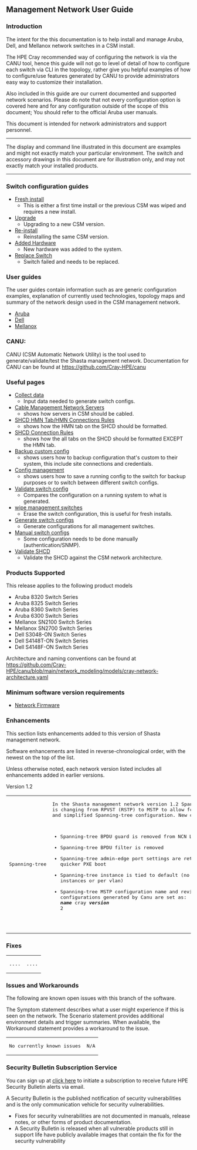 ## Management Network User Guide

### Introduction

The intent for the this documentation is to help install and manage Aruba, Dell, and Mellanox network switches in a CSM install.

The HPE Cray recommended way of configuring the network is via the CANU tool, hence this guide will not go to level of detail of how to configure each switch via CLI in the topology, rather give you helpful examples of how to configure/use features generated by CANU to provide administrators easy way to customize their installation.

Also included in this guide are our current documented and supported network scenarios.
Please do note that not every configuration option is covered here and for any configuration outside of the scope of this document; You should refer to the official Aruba user manuals.

This document is intended for network administrators and support personnel.
__________________________________
The display and command line illustrated in this document are examples and might not exactly match your particular environment. The switch and accessory drawings in this document are for illustration only, and may not exactly match your installed products.
__________________________________

### Switch configuration guides

- [Fresh install](./network_management_install_guide/fresh_install.md)
   - This is either a first time install or the previous CSM was wiped and requires a new install.
- [Upgrade](./network_management_install_guide/upgrade.md)
   - Upgrading to a new CSM version.
- [Re-install](./network_management_install_guide/reinstall.md)
   - Reinstalling the same CSM version.
- [Added Hardware](./network_management_install_guide/added_hardware.md)
   - New hardware was added to the system.
- [Replace Switch](./network_management_install_guide/replace_switch.md)
   - Switch failed and needs to be replaced.

### User guides
The user guides contain information such as are generic configuration examples, explanation of currently used technologies, topology maps and summary of the network design used in the CSM management network.

- [Aruba](./network_management_install_guide/aruba/index_aruba.md)
- [Dell](./network_management_install_guide/dell/index_aruba.md)
- [Mellanox](./network_management_install_guide/mellanox/index_aruba.md)


### CANU:
CANU (CSM Automatic Network Utility) is the tool used to generate/validate/test the Shasta management network.
Documentation for CANU can be found at https://github.com/Cray-HPE/canu

### Useful pages
- [Collect data](./network_management_install_guide/collect_data.md)
   - Input data needed to generate switch configs.
- [Cable Management Network Servers](../../install/cable_management_network_servers.md)
   - shows how servers in CSM should be cabled.
- [SHCD HMN Tab/HMN Connections Rules](../../install/shcd_hmn_connections_rules.md)
   - shows how the HMN tab on the SHCD should be formatted.
- [SHCD Connection Rules](./network_management_install_guide/shcd_connection_rules.md)
   - shows how the all tabs on the SHCD should be formatted EXCEPT the HMN tab.
- [Backup custom config](./network_management_install_guide/backup_custom_config.md)
   - shows users how to backup configuration that's custom to their system, this include site connections and credentials.
- [Config management](./network_management_install_guide/config_management.md)
   - shows users how to save a running config to the switch for backup purposes or to switch between different switch configs.
- [Validate switch config](./network_management_install_guide/validate_switch_configs.md)
   - Compares the configuration on a running system to what is generated.
- [wipe management switches](./network_management_install_guide/wipe_mgmt_switches.md)
   - Erase the switch configuration, this is useful for fresh installs.
- [Generate switch configs](./network_management_install_guide/generate_switch_configs.md)
   - Generate configurations for all management switches.
- [Manual switch configs](./network_management_install_guide/manual_switch_configs.md)
   - Some configuration needs to be done manually (authentication/SNMP).
- [Validate SHCD](./network_management_install_guide/validate_shcd.md)
   - Validate the SHCD against the CSM network architecture.
### Products Supported

This release applies to the following product models

* Aruba 8320 Switch Series
* Aruba 8325 Switch Series
* Aruba 8360 Switch Series
* Aruba 6300 Switch Series
* Mellanox SN2100 Switch Series
* Mellanox SN2700 Switch Series
* Dell S3048-ON Switch Series
* Dell S4148T-ON Switch Series
* Dell S4148F-ON Switch Series

Architecture and naming conventions can be found at https://github.com/Cray-HPE/canu/blob/main/network_modeling/models/cray-network-architecture.yaml

### Minimum software version requirements
- [Network Firmware](./network_management_install_guide/update_management_network_firmware.md)

### Enhancements

This section lists enhancements added to this version of Shasta management network.

Software enhancements are listed in reverse-chronological order, with the newest on the top of the list.

Unless otherwise noted, each network version listed includes all enhancements added in earlier versions.

Version 1.2

<table>
<td>
<pre>
Spanning-tree
</td>
</pre>
<td>
<pre>
In the Shasta management network version 1.2 Spanning-tree configuration 
is changing from RPVST (RSTP) to MSTP to allow for better vendor interoperability
and simplified Spanning-tree configuration. New default configuration: 

* Spanning-tree BPDU guard is removed from NCN LAG ports
* Spanning-tree BPDU filter is removed
* Spanning-tree admin-edge port settings are retained for allowing quicker PXE boot
* Spanning-tree instance is tied to default (no longer multiple instances or per vlan) 
* Spanning-tree MSTP configuration name and revision in all configurations generated by Canu are set as: ***name*** cray ***version*** 2 
</td>
</pre>
</table>

### Fixes

<table>
<td>
<pre>
....
</td>
</pre>
<td>
<pre>
....
</td>
</pre>
</table>

### Issues and Workarounds

The following are known open issues with this branch of the software.

The Symptom statement describes what a user might experience if this is seen on the network. The Scenario statement provides additional environment details and trigger summaries. When available, the Workaround
statement provides a workaround to the issue.

<table>
<td>
<pre>
No currently known issues
</pre>
</td>
<td>
<pre>
N/A
</td>
</pre>
</table>

### Security Bulletin Subscription Service

You can sign up at [click here](https://support.hpe.com/connect/s/?language=en_US)
to initiate a subscription to receive future HPE Security Bulletin alerts via email.

A Security Bulletin is the published notification of security vulnerabilities and is the only communication
vehicle for security vulnerabilities.

* Fixes for security vulnerabilities are not documented in manuals, release notes, or other forms of product
documentation.
* A Security Bulletin is released when all vulnerable products still in support life have publicly available
images that contain the fix for the security vulnerability

